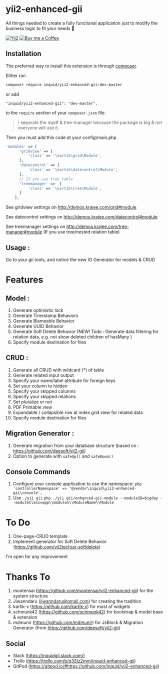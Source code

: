 # yii2-enhanced-gii
All things needed to create a fully functional application just to modify the business logic to fit your needs 🚀

[![Yii2](https://img.shields.io/badge/Powered_by-Yii_Framework-green.svg?style=flat)](http://www.yiiframework.com/)
[![Buy me a Coffee](https://www.buymeacoffee.com/assets/img/custom_images/orange_img.png)](https://www.buymeacoffee.com/inquid)

## Installation

The preferred way to install this extension is through [composer](http://getcomposer.org/download/).

Either run

```bash
composer require inquid/yii2-enhanced-gii:dev-master
```

or add

```
"inquid/yii2-enhanced-gii": "dev-master",
```

to the `require` section of your `composer.json` file.

> I separate the mpdf & tree-manager because the package is big & not everyone will use it.

Then you must add this code at your config\main.php.

```php
'modules' => [
      'gridview' => [
          'class' => '\kartik\grid\Module',
      ],
      'datecontrol' => [
          'class' => '\kartik\datecontrol\Module',
      ],
      // If you use tree table
      'treemanager' =>  [
          'class' => '\kartik\tree\Module',
      ]
    ],
```
See gridview settings on http://demos.krajee.com/grid#module

See datecontrol settings on http://demos.krajee.com/datecontrol#module

See treemanager settings on http://demos.krajee.com/tree-manager#module (If you use tree/nested relation table)

## Usage :
Go to your gii tools, and notice the new IO Generator for models & CRUD


# Features
## Model :
1. Generate optimistic lock
2. Generate Timestamp Behaviors
3. Generate Blameable Behavior
4. Generate UUID Behavior
5. Generate Soft Delete Behavior (NEW! Todo : Generate data filtering for relation data, e.g. not show deleted children of hasMany )
6. Specify module destination for files

## CRUD :
1. Generate all CRUD with wildcard (*) of table
2. Generate related input output
3. Specify your name/label attribute for foreign keys
4. Set your column to hidden
5. Specify your skipped columns
6. Specify your skipped relations
7. Set pluralize or not
8. PDF Printable view
9. Expandable / collapsible row at index grid view for related data
10. Specify module destination for files

## Migration Generator :
1. Generate migration from your database structure (based on : https://github.com/deesoft/yii2-gii)
2. Option to generate with `safeUp()` and `safeDown()`

## Console Commands
1. Configure your console application to use the namespace:
          ```php
          'controllerNamespace' => '@vendor\inquid\yii2-enhanced-gii\console',
          ```
2. Use
          ```
          ./yii gii
          ```
          ```php
            ./yii gii/enhanced-gii-module --moduleID=bigday --moduleClass=app\\modules\\ModuleName\\Module
          ```

# To Do
1. One-page-CRUD template
2. Implement generator for Soft Delete Behavior (https://github.com/yii2tech/ar-softdelete)

I'm open for any improvement

# Thanks To
1. mootensai (https://github.com/mootensai/yii2-enhanced-gii) for the system structure
2. Jiwanndaru (jiwanndaru@gmail.com) for creating the tradition
3. kartik-v (https://github.com/kartik-v) for most of widgets
4. schmunk42 (https://github.com/schmunk42) for bootstrap & model base & extension
5. mdmunir (https://github.com/mdmunir) for JsBlock & Migration Generator (from https://github.com/deesoft/yii2-gii)

## Social
* Slack (https://inquidgii.slack.com/)
* Trello (https://trello.com/b/q3Siz2mm/inquid-enhanced-gii)
* GitPod (https://gitpod.io/#https://github.com/inquid/yii2-enhanced-gii)